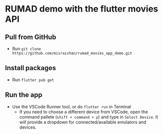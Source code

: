 # RUMAD demo with the flutter movies API

## Pull from GitHub
- Run `git clone https://github.com/misraishan/rumad_movies_app_demo.git`

## Install packages
- Run `flutter pub get`

## Run the app
- Use the VSCode Runner tool, or do `flutter run` in Terminal
    - If you need to choose a different device from VSCode, open the command pallete (`shift + command + p`) and type in `Select Device`. It will provide a dropdown for connected/available emulators and devices.